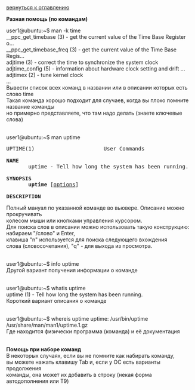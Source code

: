 <a href="/README.md">вернуться к оглавлению</a>

<b>Разная помощь (по командам)</b> <br>

user1@ubuntu:~$ man -k time <br>
__ppc_get_timebase (3) - get the current value of the Time Base Register o...<br>
__ppc_get_timebase_freq (3) - get the current value of the Time Base Regis... <br>
adjtime (3)          - correct the time to synchronize the system clock <br>
adjtime_config (5)   - information about hardware clock setting and drift ... <br>
adjtimex (2)         - tune kernel clock <br>
... <br>
Вывести список всех команд в названии или в описании которых есть слово time <br>
Такая команда хорошо подходит для случаев, когда вы плохо помните название команды <br>
но примерно представляете, что там надо делать (знаете ключевые слова)<br><br>

user1@ubuntu:~$ man uptime <br>
<pre>UPTIME(1)                      User Commands                      UPTIME(1)

<b>NAME</b>
       uptime - Tell how long the system has been running.

<b>SYNOPSIS</b>
       <b>uptime</b> [<u style="text-decoration-style:solid">options</u>]

<b>DESCRIPTION</b>
</pre>
Полный мануал по указанной команде во вьювере. Описание можно прокручивать <br>
колесом мыши или кнопками управления курсором. <br>
Для поиска слов в описании можно использовать такую конструкцию: <br>
набираем "/слово" и Enter, <br> клавиша "n" используется для поиска следующего вхождения<br>
слова (словосочетания), "q" - для выхода из просмотра. <br><br>

user1@ubuntu:~$ info uptime <br>
Другой вариант получения информации о команде <br><br>

user1@ubuntu:~$ whatis uptime <br>
uptime (1)  - Tell how long the system has been running. <br>
Короткий вариант описания о команде <br><br>

user1@ubuntu:~$ whereis uptime
uptime: /usr/bin/uptime /usr/share/man/man1/uptime.1.gz <br>
Где находится физически программа (команда) и её документация<br><br>

<b>Помощь при наборе команд</b>  <br>
В некоторых случаях, если вы не помните как набирать команду, <br>
вы можете нажать клавишу Tab и, если у ОС есть варианты продолжения <br>
команды, она может их добавить в строку (некая форма автодополнения или T9)<br><br>


